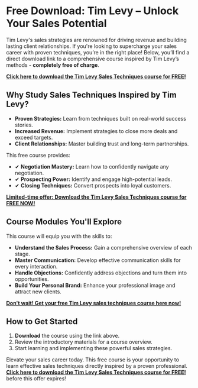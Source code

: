 # Free Download: Tim Levy – Unlock Your Sales Potential

Tim Levy's sales strategies are renowned for driving revenue and building lasting client relationships. If you're looking to supercharge your sales career with proven techniques, you’re in the right place! Below, you’ll find a direct download link to a comprehensive course inspired by Tim Levy’s methods - **completely free of charge**.

[**Click here to download the Tim Levy Sales Techniques course for FREE!**](https://udemywork.com/tim-levy)

## Why Study Sales Techniques Inspired by Tim Levy?

*   **Proven Strategies:** Learn from techniques built on real-world success stories.
*   **Increased Revenue:** Implement strategies to close more deals and exceed targets.
*   **Client Relationships:** Master building trust and long-term partnerships.

This free course provides:

*   ✔ **Negotiation Mastery:** Learn how to confidently navigate any negotiation.
*   ✔ **Prospecting Power:** Identify and engage high-potential leads.
*   ✔ **Closing Techniques:** Convert prospects into loyal customers.

[**Limited-time offer: Download the Tim Levy Sales Techniques course for FREE NOW!**](https://udemywork.com/tim-levy)

## Course Modules You'll Explore

This course will equip you with the skills to:

*   **Understand the Sales Process:** Gain a comprehensive overview of each stage.
*   **Master Communication:** Develop effective communication skills for every interaction.
*   **Handle Objections:** Confidently address objections and turn them into opportunities.
*   **Build Your Personal Brand:** Enhance your professional image and attract new clients.

[**Don't wait! Get your free Tim Levy sales techniques course here now!**](https://udemywork.com/tim-levy)

## How to Get Started

1.  **Download** the course using the link above.
2.  Review the introductory materials for a course overview.
3.  Start learning and implementing these powerful sales strategies.

Elevate your sales career today. This free course is your opportunity to learn effective sales techniques directly inspired by a proven professional.
[**Click here to download the Tim Levy Sales Techniques course for FREE!**](https://udemywork.com/tim-levy) before this offer expires!
